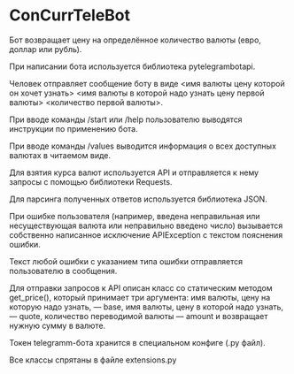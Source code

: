 # ConCurrTeleBot
Бот возвращает цену на определённое количество валюты (евро, доллар или рубль). 

При написании бота используется библиотека pytelegrambotapi.

Человек отправляет сообщение боту в виде <имя валюты цену которой он хочет узнать> <имя валюты в которой надо узнать цену первой валюты> <количество первой валюты>.

При вводе команды /start или /help пользователю выводятся инструкции по применению бота.

При вводе команды /values выводится информация о всех доступных валютах в читаемом виде.

Для взятия курса валют используется API и отправляется к нему запросы с помощью библиотеки Requests.

Для парсинга полученных ответов используется библиотека JSON.

При ошибке пользователя (например, введена неправильная или несуществующая валюта или неправильно введено число) вызывается собственно написанное исключение APIException с текстом пояснения ошибки.

Текст любой ошибки с указанием типа ошибки отправляется пользователю в сообщения.

Для отправки запросов к API описан класс со статическим методом get_price(), который принимает три аргумента: имя валюты, цену на которую надо узнать, — base, имя валюты, цену в которой надо узнать, — quote, количество переводимой валюты — amount и возвращает нужную сумму в валюте.

Токен telegramm-бота хранится в специальном конфиге (.py файл).

Все классы спрятаны в файле extensions.py
